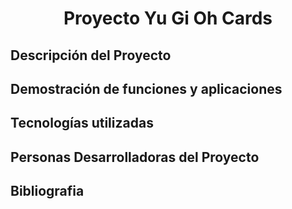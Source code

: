 <h1 align="center"> Proyecto Yu Gi Oh Cards </h1>
<p>
<h2>Descripción del Proyecto</h2>

<h2>Demostración de funciones y aplicaciones</h2>
<h2>Tecnologías utilizadas</h2>

<h2>Personas Desarrolladoras del Proyecto</h2>

<h2>Bibliografia</h2>



